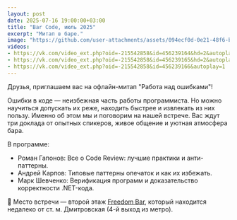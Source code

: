 ```yaml
---
layout: post
date: 2025-07-16 19:00:00+03:00
title: "Bar Code, июль 2025"
excerpt: "Митап в баре."
image: "https://github.com/user-attachments/assets/094ecf0d-0e21-48f6-b707-1c905811bcda"
videos:
- https://vk.com/video_ext.php?oid=-215542858&id=456239164&hd=2&autoplay=1
- https://vk.com/video_ext.php?oid=-215542858&id=456239165&hd=2&autoplay=1
- https://vk.com/video_ext.php?oid=-215542858&id=456239166&autoplay=1
---
```


Друзья, приглашаем вас на офлайн-митап "Работа над ошибками"!

Ошибки в коде — неизбежная часть работы программиста. Но можно научиться допускать их реже, находить быстрее и извлекать из них пользу. Именно об этом мы и поговорим на нашей встрече. Вас ждут три доклада от опытных спикеров, живое общение и уютная атмосфера бара.

В программе:

- Роман Гапонов: Все о Code Review: лучшие практики и анти-паттерны.
- Андрей Карпов: Типовые паттерны опечаток и как их избежать.
- Марк Шевченко: Верификация программ и доказательство корректности .NET-кода.

🍺 Место встречи — второй этаж [Freedom Bar](https://freedombar.ru/), который находится недалеко от ст. м. Дмитровская (4-й выход из метро).
